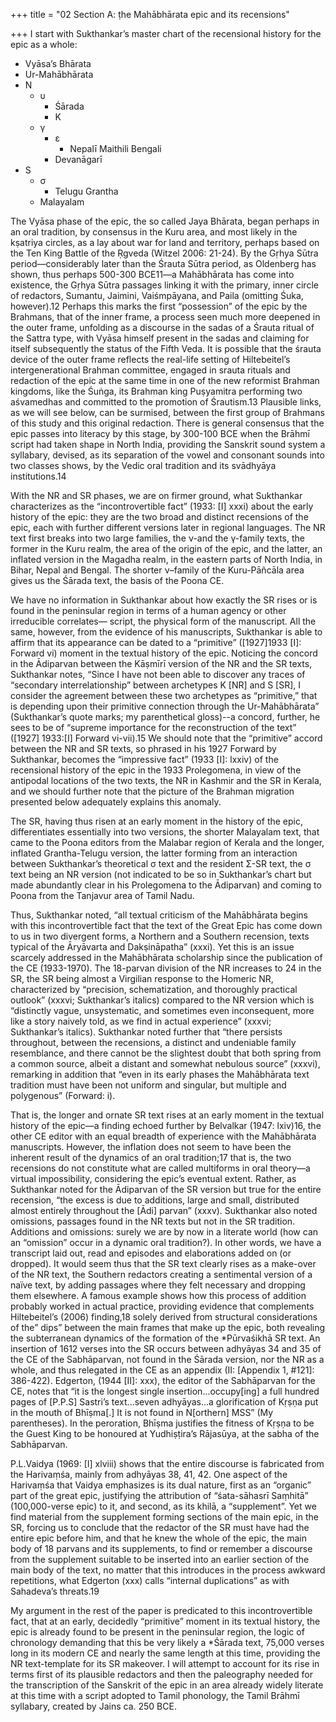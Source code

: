 +++
title = "02 Section A: ṭhe Mahābhārata epic and its recensions"

+++
I start with Sukthankar’s master chart of the recensional history for the epic as a whole: 

- Vyāsa’s Bhārata 
- Ur-Mahābhārata
- N
  - υ
    - Śārada 
    - K
  - γ
    - ε 
      - Nepalī Maithili Bengali
    - Devanāgarī
- S 
  - σ 
    - Telugu Grantha 
  - Malayalam 

The Vyāsa phase of the epic, the so called Jaya Bhārata, began perhaps in an oral 
tradition, by consensus in the Kuru area, and most likely in the kṣatriya circles, as a lay 
about war for land and territory, perhaps based on the Ten King Battle of the Ṛgveda 
(Witzel 2006: 21-24). By the Gṛhya Sūtra period—considerably later than the Śrauta 
Sūtra period, as Oldenberg has shown, thus perhaps 500-300 BCE11—a Mahābhārata has 
come into existence, the Gṛhya Sūtra passages linking it with the primary, inner circle of 
redactors, Sumantu, Jaimini, Vaiśmpāyana, and Paila (omitting Śuka, however).12 
Perhaps this marks the first “possession” of the epic by the Brahmans, that of the inner 
frame, a process seen much more deepened in the outer frame, unfolding as a discourse in 
the sadas of a Śrauta ritual of the Sattra type, with Vyāsa himself present in the sadas and 
claiming for itself subsequently the status of the Fifth Veda. It is possible that the śrauta 
device of the outer frame reflects the real-life setting of Hiltebeitel’s intergenerational 
Brahman committee, engaged in srauta rituals and redaction of the epic at the same time 
in one of the new reformist Brahman kingdoms, like the Śuṅga, its Brahman king 
Puṣyamitra performing two aśvamedhas and committed to the promotion of Śrautism.13 
Plausible links, as we will see below, can be surmised, between the first group of 
Brahmans of this study and this original redaction. There is general consensus that the 
epic passes into literacy by this stage, by 300-100 BCE when the Brāhmī script had taken 
shape in North India, providing the Sanskrit sound system a syllabary, devised, as its 
separation of the vowel and consonant sounds into two classes shows, by the Vedic oral 
tradition and its svādhyāya institutions.14 

With the NR and SR phases, we are on firmer ground, what Sukthankar 
characterizes as the “incontrovertible fact” (1933: [I] xxxi) about the early history of the 
epic: they are the two broad and distinct recensions of the epic, each with further different 
versions later in regional languages. The NR text first breaks into two large families, the 
ν-and the γ-family texts, the former in the Kuru realm, the area of the origin of the epic, 
and the latter, an inflated version in the Magadha realm, in the eastern parts of North 
India, in Bihar, Nepal and Bengal. The shorter ν–family of the Kuru-Pāñcāla area gives 
us the Śārada text, the basis of the Poona CE. 

We have no information in Sukthankar about how exactly the SR rises or is found 
in the peninsular region in terms of a human agency or other irreducible correlates— 
script, the physical form of the manuscript. All the same, however, from the evidence of 
his manuscripts, Sukthankar is able to affirm that its appearance can be dated to a 
“primitive” ([1927]1933 [I]: Forward vi) moment in the textual history of the epic. 
Noticing the concord in the Ādiparvan between the Kāṣmīrī version of the NR and the SR 
texts, Sukthankar notes, “Since I have not been able to discover any traces of “secondary 
interrelationship” between archetypes K [NR] and S [SR], I consider the agreement 
between these two archetypes as “primitive,” that is depending upon their primitive 
connection through the Ur-Mahābhārata” (Sukthankar’s quote marks; my parenthetical 
gloss)--a concord, further, he sees to be of “supreme importance for the reconstruction of 
the text” ([1927] 1933:[I] Forward vi-vii).15 We should note that the “primitive” accord 
between the NR and SR texts, so phrased in his 1927 Forward by Sukthankar, becomes 
the “impressive fact” (1933 [I]: lxxiv) of the recensional history of the epic in the 1933 
Prolegomena, in view of the antipodal locations of the two texts, the NR in Kashmir and 
the SR in Kerala, and we should further note that the picture of the Brahman migration 
presented below adequately explains this anomaly. 

The SR, having thus risen at an early moment in the history of the epic, 
differentiates essentially into two versions, the shorter Malayalam text, that came to the 
Poona editors from the Malabar region of Kerala and the longer, inflated Grantha-Telugu 
version, the latter forming from an interaction between Sukthankar’s theoretical σ text 
and the resident Σ-SR text, the σ text being an NR version (not indicated to be so in 
Sukthankar’s chart but made abundantly clear in his Prolegomena to the Ādiparvan) and 
coming to Poona from the Tanjavur area of Tamil Nadu. 

Thus, Sukthankar noted, “all textual criticism of the Mahābhārata begins with 
this incontrovertible fact that the text of the Great Epic has come down to us in two 
divergent forms, a Northern and a Southern recension, texts typical of the Āryāvarta and 
Dakṣināpatha” (xxxi). Yet this is an issue scarcely addressed in the Mahābhārata 
scholarship since the publication of the CE (1933-1970). The 18-parvan division of the 
NR increases to 24 in the SR, the SR being almost a Virgilian response to the Homeric 
NR, characterized by “precision, schematization, and thoroughly practical outlook” 
(xxxvi; Sukthankar’s italics) compared to the NR version which is “distinctly vague, 
unsystematic, and sometimes even inconsequent, more like a story naively told, as we 
find in actual experience” (xxxvi; Sukthankar’s italics). Sukthankar noted further that 
“there persists throughout, between the recensions, a distinct and undeniable family 
resemblance, and there cannot be the slightest doubt that both spring from a common 
source, albeit a distant and somewhat nebulous source” (xxxvi), remarking in addition 
that “even in its early phases the Mahābhārata text tradition must have been not uniform 
and singular, but multiple and polygenous” (Forward: i). 

That is, the longer and ornate SR text rises at an early moment in the textual 
history of the epic—a finding echoed further by Belvalkar (1947: lxiv)16, the other CE 
editor with an equal breadth of experience with the Mahābhārata manuscripts. However, 
the inflation does not seem to have been the inherent result of the dynamics of an oral 
tradition;17 that is, the two recensions do not constitute what are called multiforms in oral 
theory—a virtual impossibility, considering the epic’s eventual extent. Rather, as 
Sukthankar noted for the Ādiparvan of the SR version but true for the entire recension, 
“the excess is due to additions, large and small, distributed almost entirely throughout the 
[Ādi] parvan” (xxxv). Sukthankar also noted omissions, passages found in the NR texts 
but not in the SR tradition. Additions and omissions: surely we are by now in a literate 
world (how can an “omission” occur in a dynamic oral tradition?). In other words, we 
have a transcript laid out, read and episodes and elaborations added on (or dropped). 
It would seem thus that the SR text clearly rises as a make-over of the NR text, 
the Southern redactors creating a sentimental version of a naïve text, by adding passages 
where they felt necessary and dropping them elsewhere. A famous example shows how 
this process of addition probably worked in actual practice, providing evidence that 
complements Hiltebeitel’s (2006) finding,18 solely derived from structural considerations 
of the” dips” between the main frames that make up the epic, both revealing the 
subterranean dynamics of the formation of the *Pūrvaśikhā SR text. An insertion of 1612 
verses into the SR occurs between adhyāyas 34 and 35 of the CE of the Sabhāparvan, not 
found in the Śārada version, nor the NR as a whole, and thus relegated in the CE as an 
appendix (II: [Appendix 1, #121]: 386-422). Edgerton, (1944 [II]: xxx), the editor of 
the Sabhāparvan for the CE, notes that “it is the longest single insertion...occupy[ing] a 
full hundred pages of [P.P.S] Sastri’s text...seven adhyāyas...a glorification of Kṛṣṇa put 
in the mouth of Bhīṣma[.] It is not found in N[orthern] MSS” (My parentheses). In the 
peroration, Bhīṣma justifies the fitness of Kṛṣṇa to be the Guest King to be honoured at 
Yudhiṣṭira’s Rājasūya, at the sabha of the Sabhāparvan. 

P.L.Vaidya (1969: [I] xlviii) shows that the entire discourse is fabricated from the 
Harivaṃśa, mainly from adhyāyas 38, 41, 42. One aspect of the Harivaṃśa that Vaidya 
emphasizes is its dual nature, first as an “organic” part of the great epic, justifying the 
attribution of “śata-sāhasrī Saṃhitā” (100,000-verse epic) to it, and second, as its khilā, a 
“supplement”. Yet we find material from the supplement forming sections of the main 
epic, in the SR, forcing us to conclude that the redactor of the SR must have had the 
entire epic before him, and that he knew the whole of the epic, the main body of 18 
parvans and its supplements, to find or remember a discourse from the supplement 
suitable to be inserted into an earlier section of the main body of the text, no matter that 
this introduces in the process awkward repetitions, what Edgerton (xxx) calls “internal 
duplications” as with Sahadeva’s threats.19 

My argument in the rest of the paper is predicated to this incontrovertible fact, 
that at an early, decidedly “primitive” moment in its textual history, the epic is already 
found to be present in the peninsular region, the logic of chronology demanding that this 
be very likely a *Śārada text, 75,000 verses long in its modern CE and nearly the same 
length at this time, providing the NR text-template for its SR makeover. I will attempt to 
account for its rise in terms first of its plausible redactors and then the paleography 
needed for the transcription of the Sanskrit of the epic in an area already widely literate at 
this time with a script adopted to Tamil phonology, the Tamil Brāhmī syllabary, created 
by Jains ca. 250 BCE.
